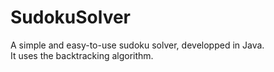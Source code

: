 # SudokuSolver
A simple and easy-to-use sudoku solver, developped in Java.  
It uses the backtracking algorithm.
